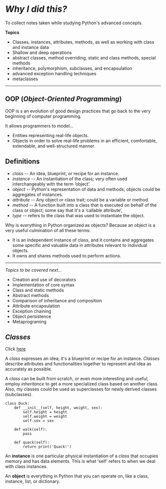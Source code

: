 # *Why I did this?*
To collect notes taken while studying Python's advanced concepts.

**Topics**
 - Classes, instances, attributes, methods, as well as working with class and instance data
 - Shallow and deep operations
 - abstract classes, method overriding, static and class methods, special methods
 - inheritance, polymorphism, subclasses, and encapsulation
 - advanced exception handling techniques
 - metaclasses
------------------------------------------------------------- 
 
## **OOP** (*Object-Oriented Programming*)

OOP is s an evolution of good design practices that go back to the very beginning of computer programming.

It allows programmers to model...
 - Entities representing real-life objects.
 - Objects in order to solve real-life problems in an efficient, comfortable, extendable, and well-structured manner.

## **Definitions**
 - *class* -- An idea, blueprint, or recipe for an instance.
 - *instance* -- An instantiation of the class; very often used interchangeably with the term ‘object’.
 - *object* -- Python's representation of data and methods; objects could be aggregates of instances.
 - *attribute* -- Any object or class trait; could be a variable or method.
 - *method* -- A function built into a class that is executed on behalf of the class or object; some say that it's a ‘callable attribute’,
 - *type* -- refers to the class that was used to instantiate the object.
 

Why is everything in Python organized as objects?
Because an object is a very useful culmination of all these terms:
 - It is an independent instance of class, and it contains and aggregates some specific and valuable data in attributes relevant to individual objects.
 - It owns and shares methods used to perform actions.

-------------------------------------------------------------
*Topics to be covered next...*

 - Creation and use of decorators
 - Implementation of core syntax
 - Class and static methods
 - Abstract methods
 - Comparison of inheritance and composition
 - Attribute encapsulation
 - Exception chaining
 - Object persistence
 - Metaprograming

## *Classes*
Click [here](/class.md#classes)


A *class* expresses an idea; it's a blueprint or recipe for an instance. *Classes* describe attributes and functionalities together to represent and idea as accurately as possible.

A *class* can be built from scratch, or even more interesting and useful, employ *inheritance* to get a more specialized class based on another class.
Also, my classes could be used as superclasses for newly derived classes (subclasses).

```
class Duck:
    def __init__(self, height, weight, sex):
        self.height = height
        self.weight = weight
        self.sex = sex

    def walk(self):
        pass

    def quack(self):
        return print('Quack!')
````
An **instance** is one particular physical instantiation of a *class* that occupies memory and has data elements. This is what 'self' refers to when we deal with class instances.

An **object** is everything in Python that you can operate on, like a class, instance, list, or dictionary.





